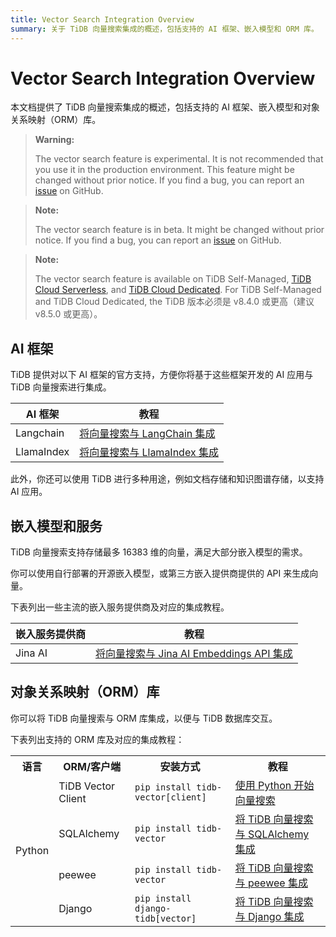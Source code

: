 ```yaml
---
title: Vector Search Integration Overview
summary: 关于 TiDB 向量搜索集成的概述，包括支持的 AI 框架、嵌入模型和 ORM 库。
---
```


# Vector Search Integration Overview

本文档提供了 TiDB 向量搜索集成的概述，包括支持的 AI 框架、嵌入模型和对象关系映射（ORM）库。

<CustomContent platform="tidb">

> **Warning:**
>
> The vector search feature is experimental. It is not recommended that you use it in the production environment. This feature might be changed without prior notice. If you find a bug, you can report an [issue](https://github.com/pingcap/tidb/issues) on GitHub.

</CustomContent>

<CustomContent platform="tidb-cloud">

> **Note:**
>
> The vector search feature is in beta. It might be changed without prior notice. If you find a bug, you can report an [issue](https://github.com/pingcap/tidb/issues) on GitHub.

</CustomContent>

> **Note:**
>
> The vector search feature is available on TiDB Self-Managed, [TiDB Cloud Serverless](https://docs.pingcap.com/tidbcloud/select-cluster-tier#tidb-cloud-serverless), and [TiDB Cloud Dedicated](https://docs.pingcap.com/tidbcloud/select-cluster-tier#tidb-cloud-dedicated). For TiDB Self-Managed and TiDB Cloud Dedicated, the TiDB 版本必须是 v8.4.0 或更高（建议 v8.5.0 或更高）。

## AI 框架

TiDB 提供对以下 AI 框架的官方支持，方便你将基于这些框架开发的 AI 应用与 TiDB 向量搜索进行集成。

| AI 框架 | 教程 |
|---------|---------------------------------------------------------------------------------------------------|
| Langchain | [将向量搜索与 LangChain 集成](/vector-search/vector-search-integrate-with-langchain.md) |
| LlamaIndex | [将向量搜索与 LlamaIndex 集成](/vector-search/vector-search-integrate-with-llamaindex.md) |

此外，你还可以使用 TiDB 进行多种用途，例如文档存储和知识图谱存储，以支持 AI 应用。

## 嵌入模型和服务

TiDB 向量搜索支持存储最多 16383 维的向量，满足大部分嵌入模型的需求。

你可以使用自行部署的开源嵌入模型，或第三方嵌入提供商提供的 API 来生成向量。

下表列出一些主流的嵌入服务提供商及对应的集成教程。

| 嵌入服务提供商 | 教程 |
|----------------|--------------------------------------------------------------------------------------------------------------|
| Jina AI | [将向量搜索与 Jina AI Embeddings API 集成](/vector-search/vector-search-integrate-with-jinaai-embedding.md) |

## 对象关系映射（ORM）库

你可以将 TiDB 向量搜索与 ORM 库集成，以便与 TiDB 数据库交互。

下表列出支持的 ORM 库及对应的集成教程：

<table>
  <tr>
    <th>语言</th>
    <th>ORM/客户端</th>
    <th>安装方式</th>
    <th>教程</th>
  </tr>
  <tr>
    <td rowspan="4">Python</td>
    <td>TiDB Vector Client</td>
    <td><code>pip install tidb-vector[client]</code></td>
    <td><a href="/tidb/v8.5/vector-search-get-started-using-python">使用 Python 开始向量搜索</a></td>
  </tr>
  <tr>
    <td>SQLAlchemy</td>
    <td><code>pip install tidb-vector</code></td>
    <td><a href="/tidb/v8.5/vector-search-integrate-with-sqlalchemy">将 TiDB 向量搜索与 SQLAlchemy 集成</a></td>
  </tr>
  <tr>
    <td>peewee</td>
    <td><code>pip install tidb-vector</code></td>
    <td><a href="/tidb/v8.5/vector-search-integrate-with-peewee">将 TiDB 向量搜索与 peewee 集成</a></td>
  </tr>
  <tr>
    <td>Django</td>
    <td><code>pip install django-tidb[vector]</code></td>
    <td><a href="/tidb/v8.5/vector-search-integrate-with-django-orm">将 TiDB 向量搜索与 Django 集成</a></td>
  </tr>
</table>